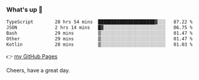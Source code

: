 ### What's up 👋

<!--START_SECTION:waka-->

```txt
TypeScript        28 hrs 54 mins  █████████████████████▓░░░   87.22 %
JSON              2 hrs 14 mins   █▓░░░░░░░░░░░░░░░░░░░░░░░   06.75 %
Bash              29 mins         ▒░░░░░░░░░░░░░░░░░░░░░░░░   01.47 %
Other             29 mins         ▒░░░░░░░░░░░░░░░░░░░░░░░░   01.47 %
Kotlin            20 mins         ▒░░░░░░░░░░░░░░░░░░░░░░░░   01.03 %
```

<!--END_SECTION:waka-->

👉 [my GitHub Pages](https://ykzhukian.github.io)

Cheers, have a great day.

